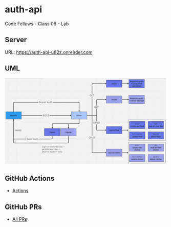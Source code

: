 # auth-api
Code Fellows - Class 08 - Lab

## Server

URL:  https://auth-api-u82z.onrender.com

## UML

![Lab 08 UML](./AuthApi_UML.JPG)

## GitHub Actions

- [Actions](https://github.com/KMArtwork/auth-api/actions)

## GitHub PRs

- [All PRs](https://github.com/KMArtwork/auth-api/pulls)


